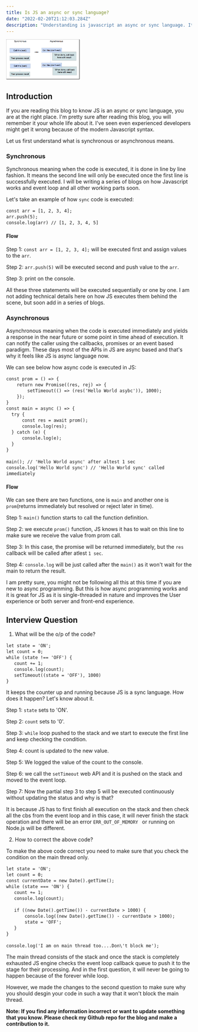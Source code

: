 ```yaml
---
title: Is JS an async or sync language?
date: "2022-02-20T21:12:03.284Z"
description: "Understanding is javascript an async or sync language. It seems using promises and other webAPI like setTimeout, setInterval etc. proves that JS is async language?"
---
```


<img src="./async.png" alt="imagenode" style="width:200px;"/>

## Introduction

If you are reading this blog to know JS is an async or sync language, you are at the right place. I'm pretty sure after reading this blog, you will remember it your whole life about it. I've seen even experienced developers might get it wrong because of the modern Javascript syntax.

Let us first understand what is synchronous or asynchronous means.

### Synchronous

Synchronous meaning when the code is executed, it is done in line by line fashion. It means the second line will only be executed once the first line is successfully executed. I will be writing a series of blogs on how Javascript works and event loop and all other working parts soon.

Let's take an example of how `sync` code is executed:

```
const arr = [1, 2, 3, 4];
arr.push(5);
console.log(arr) // [1, 2, 3, 4, 5]
```

#### Flow

Step 1: `const arr = [1, 2, 3, 4];`  will be executed first and assign values to the `arr`.

Step 2: `arr.push(5)` will be executed second and push value to the `arr`.

Step 3: print on the console.

All these three statements will be executed sequentially or one by one. I am not adding technical details here on how JS executes them behind the scene, but soon add in a series of blogs.

### Asynchronous

Asynchronous meaning when the code is executed immediately and yields a response in the near future or some point in time ahead of execution. It can notify the caller using the callbacks, promises or an event based paradigm. These days most of the APIs in JS are async based and that's why it feels like JS is async language now.

We can see below how async code is executed in JS:

```
const prom = () => {
    return new Promise((res, rej) => {
        setTimeout(() => (res('Hello World asybc')), 1000);
    });
}
const main = async () => {
  try {
      const res = await prom();
      console.log(res);
  } catch (e) {
      console.log(e);
  }
}

main(); // 'Hello World async' after altest 1 sec
console.log('Hello World sync') // 'Hello World sync' called immediately 
```

#### Flow

We can see there are two functions, one is `main` and another one is `prom`(returns immediately but resolved or reject later in time). 

Step 1: `main()` function starts to call the function definition.

Step 2: we execute `prom()` function, JS knows it has to wait on this line to make sure we receive the value from prom call.

Step 3: In this case, the promise will be returned immediately, but the `res` callback will be called after atlest `1 sec`.

Step 4: `console.log` will be just called after the `main()` as it won't wait for the main to return the result.

I am pretty sure, you might not be following all this at this time if you are new to async programming. But this is how async programming works and it is great for JS as it is single-threaded in nature and improves the User experience or both server and front-end experience.


## Interview Question

1. What will be the o/p of the code?

```
let state = 'ON';
let count = 0;
while (state !== 'OFF') {
   count += 1; 
   console.log(count);
   setTimeout((state = 'OFF'), 1000)
}
```

It keeps the counter up and running because JS is a sync language. How does it happen? Let's know about it.

Step 1: `state` sets to 'ON'.

Step 2: `count` sets to '0'.

Step 3: `while` loop pushed to the stack and we start to execute the first line and keep checking the condition.

Step 4: count is updated to the new value.

Step 5: We logged the value of the count to the console.

Step 6: we call the `setTimeout` web API and it is pushed on the stack and moved to the event loop.

Step 7: Now the partial step 3 to step 5 will be executed continuously without updating the status and why is that?

It is because JS has to first finish all execution on the stack and then check all the cbs from the event loop and in this case, it will never finish the stack operation and there will be an error `ERR_OUT_OF_MEMORY ` or running on Node.js will be different.

2. How to correct the above code?

To make the above code correct you need to make sure that you check the condition on the main thread only.

```
let state = 'ON';
let count = 0;
const currentDate = new Date().getTime();
while (state === 'ON') {
   count += 1; 
   console.log(count);

   if ((new Date().getTime()) - currentDate > 1000) {
       console.log((new Date().getTime()) - currentDate > 1000);
       state = 'OFF';
   } 
}

console.log('I am on main thread too....Don\'t block me');
```

The main thread consists of the stack and once the stack is completely exhausted JS engine checks the event loop callback queue to push it to the stage for their processing. And in the first question, it will never be going to happen because of the forever while loop. 

However, we made the changes to the second question to make sure why you should desgin your code in such a way that it won't block the main thread.

**Note: If you find any information incorrect or want to update something that you know. Please check my Github repo for the blog and make a contribution to it.**